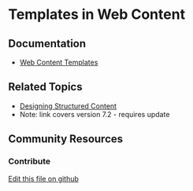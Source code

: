 # Templates in Web Content

## Documentation

* [Web Content Templates](https://learn.liferay.com/dxp/7.x/en/content-authoring-and-management/web-content/web_content_templates.html)

## Related Topics

* [Designing Structured Content](https://portal.liferay.dev/docs/7-2/user/-/knowledge_base/u/designing-uniform-content)
* Note: link covers version 7.2 - requires update

## Community Resources


### Contribute

[Edit this file on github](https://github.com/olafk/controlpanel-documentation-docs/blob/master/md/74en/com_liferay_journal_web_portlet_JournalPortlet/view_ddm_templates.jsp.md)
